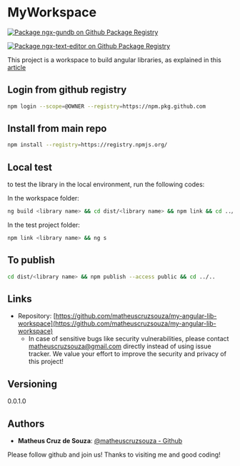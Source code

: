 # MyWorkspace

[![Package ngx-gundb on Github Package Registry](https://github.com/matheuscruzsouza/my-angular-lib-workspace/actions/workflows/ngx-gundb.yaml/badge.svg?branch=main)](https://github.com/matheuscruzsouza/my-angular-lib-workspace/actions/workflows/ngx-gundb.yaml)

[![Package ngx-text-editor on Github Package Registry](https://github.com/matheuscruzsouza/my-angular-lib-workspace/actions/workflows/ngx-text-editor.yaml/badge.svg?branch=main)](https://github.com/matheuscruzsouza/my-angular-lib-workspace/actions/workflows/ngx-text-editor.yaml)

This project is a workspace to build angular libraries, as explained in this [article](https://angular.io/guide/creating-libraries)

## Login from github registry

```bash
npm login --scope=@OWNER --registry=https://npm.pkg.github.com
```

## Install from main repo

```bash
npm install --registry=https://registry.npmjs.org/ 
```

## Local test

to test the library in the local environment, run the following codes:

In the workspace folder:

```sh
ng build <library name> && cd dist/<library name> && npm link && cd ../..
```

In the test project folder:

```sh
npm link <library name> && ng s
```

## To publish

```sh
cd dist/<library name> && npm publish --access public && cd ../..
```

## Links

- Repository: [https://github.com/matheuscruzsouza/my-angular-lib-workspace](https://github.com/matheuscruzsouza/my-angular-lib-workspace)
  - In case of sensitive bugs like security vulnerabilities, please contact
    matheuscruzsouza@gmail.com directly instead of using issue tracker. We value your effort
    to improve the security and privacy of this project!

## Versioning

0.0.1.0

## Authors

- **Matheus Cruz de Souza**: [@matheuscruzsouza - Github](https://github.com/matheuscruzsouza)

Please follow github and join us!
Thanks to visiting me and good coding!
